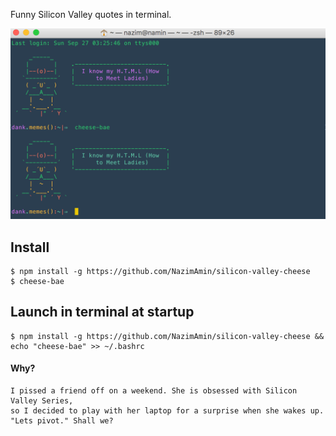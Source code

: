 Funny Silicon Valley quotes in terminal.

![](screenshot.png)

## Install

```
$ npm install -g https://github.com/NazimAmin/silicon-valley-cheese 
$ cheese-bae
```

## Launch in terminal at startup 

```
$ npm install -g https://github.com/NazimAmin/silicon-valley-cheese && echo "cheese-bae" >> ~/.bashrc
```

#### Why? 
```
I pissed a friend off on a weekend. She is obsessed with Silicon Valley Series,
so I decided to play with her laptop for a surprise when she wakes up. 
"Lets pivot." Shall we?
```


